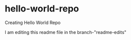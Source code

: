 # hello-world-repo
Creating Hello World Repo

I am editing this readme file in the branch-"readme-edits"
